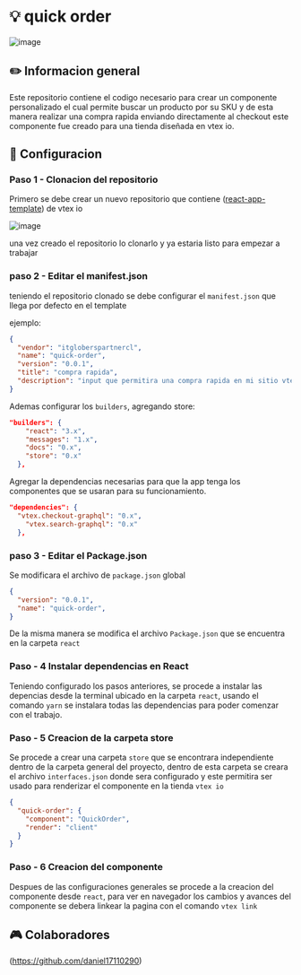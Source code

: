 # :bulb: quick order

![image](https://user-images.githubusercontent.com/96321122/195453071-81462646-6a86-42a2-ba11-3c0d501523d1.png)


## :pencil2: Informacion general

Este repositorio contiene el codigo necesario para crear un componente personalizado el cual permite buscar un producto por su SKU y de esta manera realizar una compra rapida enviando directamente al checkout
este componente fue creado para una tienda diseñada en vtex io.

## :wrench: Configuracion 

### Paso 1 - Clonacion del repositorio

Primero se debe crear un nuevo repositorio que contiene ([react-app-template](https://github.com/vtex-apps/react-app-template)) de vtex io 

![image](https://user-images.githubusercontent.com/96321122/194419247-940ccb1b-566d-4b25-b5e0-c4ce319bb802.png)

una vez creado el repositorio lo clonarlo y ya estaria listo para empezar a trabajar

### paso 2 - Editar el manifest.json

teniendo el repositorio clonado se debe configurar el `manifest.json` que llega por defecto en el template

ejemplo:
```json
{
  "vendor": "itgloberspartnercl",
  "name": "quick-order",
  "version": "0.0.1",
  "title": "compra rapida",
  "description": "input que permitira una compra rapida en mi sitio vtex io",
}
 ```
Ademas configurar los `builders`, agregando store:
```json
"builders": {
    "react": "3.x",
    "messages": "1.x",
    "docs": "0.x",
    "store": "0.x"
  },
 ```
Agregar la dependencias necesarias para que la app tenga los componentes que se usaran para su funcionamiento.
```json
"dependencies": {
  "vtex.checkout-graphql": "0.x",
    "vtex.search-graphql": "0.x"
  },
  ``` 
### paso 3 - Editar el Package.json

Se modificara el archivo de `package.json` global
```json
{
  "version": "0.0.1",
  "name": "quick-order",
}
 ``` 
De la misma manera se modifica el archivo `Package.json` que se encuentra en la carpeta `react`

### Paso - 4 Instalar dependencias en React

Teniendo configurado los pasos anteriores, se procede a instalar las depencias desde la terminal ubicado en la carpeta `react`, usando el comando `yarn` se instalara todas las dependencias para poder comenzar con el trabajo.

### Paso - 5 Creacion de la carpeta store

Se procede a crear una carpeta `store` que se encontrara independiente dentro de la carpeta general del proyecto, dentro de esta carpeta se creara el archivo `interfaces.json` donde sera configurado y este permitira ser usado para renderizar el componente en la tienda `vtex io`
```json
{
  "quick-order": {
    "component": "QuickOrder",
    "render": "client"
  }
}
 ``` 
### Paso - 6 Creacion del componente

Despues de las configuraciones generales se procede a la creacion del componente desde `react`, para ver en navegador los cambios y avances del componente se debera linkear la pagina con el comando `vtex link`

## :video_game: Colaboradores

(https://github.com/daniel17110290)
